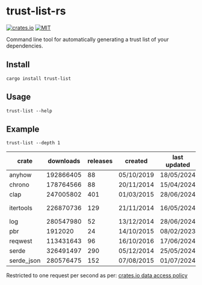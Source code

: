 # trust-list-rs

[![crates.io](https://img.shields.io/crates/v/reqwest.svg)](https://crates.io/crates/trust-list)
[![MIT](https://img.shields.io/badge/license-MIT-blue)](./LICENSE)

Command line tool for automatically generating a trust list of your dependencies.

## Install

`cargo install trust-list`

## Usage

`trust-list --help`

## Example

`trust-list --depth 1`

| crate      | downloads | releases | created    | last updated | link                                        |
|------------|-----------|----------|------------|--------------|---------------------------------------------|
| anyhow     | 192866405 | 88       | 05/10/2019 | 18/05/2024   | https://github.com/dtolnay/anyhow           |
| chrono     | 178764566 | 88       | 20/11/2014 | 15/04/2024   | https://github.com/chronotope/chrono        |
| clap       | 247005802 | 401      | 01/03/2015 | 28/06/2024   | https://github.com/clap-rs/clap             |
| itertools  | 226870736 | 129      | 21/11/2014 | 16/05/2024   | https://github.com/rust-itertools/itertools |
| log        | 280547980 | 52       | 13/12/2014 | 28/06/2024   | https://github.com/rust-lang/log            |
| pbr        | 1912020   | 24       | 14/10/2015 | 08/02/2023   | https://github.com/a8m/pb                   |
| reqwest    | 113431643 | 96       | 16/10/2016 | 17/06/2024   | https://github.com/seanmonstar/reqwest      |
| serde      | 326491497 | 290      | 05/12/2014 | 25/05/2024   | https://github.com/serde-rs/serde           |
| serde_json | 280576475 | 152      | 07/08/2015 | 01/07/2024   | https://github.com/serde-rs/json            |

Restricted to one request per second as per: [crates.io data access policy](https://crates.io/data-access#api)
